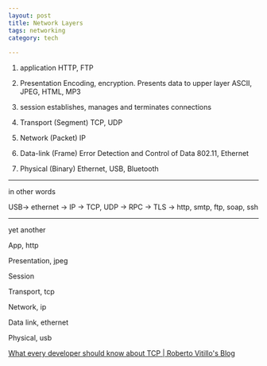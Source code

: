 ```yaml
---
layout: post
title: Network Layers
tags: networking     
category: tech
 
---
```


1. application
HTTP, FTP

2. Presentation
Encoding, encryption. Presents data to upper layer
ASCII, JPEG, HTML, MP3

3. session
establishes, manages and terminates connections


4. Transport (Segment)
TCP, UDP

5. Network (Packet)
IP

6. Data-link (Frame)
Error Detection and Control of Data
802.11, Ethernet

7. Physical (Binary)
Ethernet, USB, Bluetooth

---

in other words 

USB-> ethernet -> IP -> TCP, UDP -> RPC  -> TLS  -> http, smtp, ftp, soap, ssh

---

yet another 

App, http

Presentation, jpeg

Session 

Transport, tcp

Network, ip

Data link, ethernet

Physical, usb

[What every developer should know about TCP | Roberto Vitillo's Blog](https://robertovitillo.com/what-every-developer-should-know-about-tcp/)

